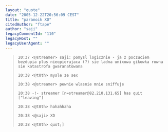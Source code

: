```yaml
---
layout: "quote"
date: "2005-12-22T20:56:09 CEST"
title: "paranoik XD"
citedAuthor: "ftape"
author: "saji"
legacyCommentId: "110"
legacyHost: ""
legacyUserAgent: ""
---
```



<blockquote><tt><p><code>20:37 &lt;@streamer&gt; saji: pomysl logicznie - ja z poczuciem bezdupia plus nieopierajaca (?) sie ladna unixowa gikowka rowna sie katastrofa gwaranatowana<br>
20:38 &lt;@t0th&gt; mysle ze sex<br>
20:38 &lt;@streamer&gt; pewnie wlasnie mnie sniffuje<br>
20:38 -!- streamer [n=streamer@82.210.131.65] has quit ["leaving"]<br>
20:38 &lt;@t0th&gt; hahahhaha<br>
20:38 &lt;@saji&gt; XD<br>
20:38 &lt;@t0th&gt; quot;]</code></p></tt></blockquote>

